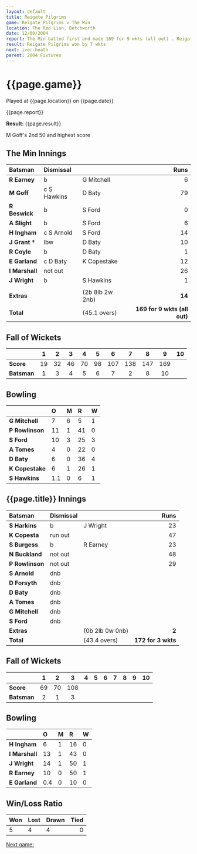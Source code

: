 ```yaml
---
layout: default
title: Reigate Pilgrims
game: Reigate Pilgrims v The Min
location: The Red Lion, Betchworth
date: 12/09/2004
report: The Min batted first and made 169 for 9 wkts (all out) . Reigate Pilgrims replied with 172 for 3 wkts
result: Reigate Pilgrims won by 7 wkts
next: iver-heath
parent: 2004 Fixtures
---
```


# {{page.game}}

Played at {{page.location}} on {{page.date}}

{{page.report}}

**Result:** {{page.result}}

M Goff's 2nd 50 and highest score

## The Min Innings

| Batsman | Dismissal |  | Runs |
|:---|:---|---|---:|
| **R Earney** | b | G Mitchell | 6 |
| **M Goff** | c S Hawkins | D Baty | 79 |
| **R Beswick** | b | S Ford | 0 |
| **A Slight** | b | S Ford | 6 |
| **H Ingham** | c S Arnold | S Ford | 14 |
| **J Grant &#8224;** | lbw | D Baty | 10 |
| **R Coyle** | b | D Baty | 1 |
| **E Garland** | c D Baty | K Copestake | 12 |
| **I Marshall** | not out |  | 26 |
| **J Wright** | b | S Hawkins | 1 |
|  |  |  |  |
| **Extras** | | (2b 8lb 2w 2nb) | **14** |
| **Total** | | (45.1 overs) | **169 for 9 wkts (all out)** |

## Fall of Wickets

| | 1 | 2 | 3 | 4 | 5 | 6 | 7 | 8 | 9 | 10 |
|---|:---:|:---:|:---:|:---:|:---:|:---:|:---:|:---:|:---:|:---:|
| **Score** | 19 | 32 | 46 | 70 | 98 | 107 | 138 | 147 | 169 |  |
| **Batsman** | 1 | 3 | 4 | 5 | 6 | 7 | 2 | 8 | 10 |  |

## Bowling

| | O | M | R | W |
|---|:---|:---|:---|:---|
| **G Mitchell** | 7 | 6 | 5 | 1 |
| **P Rowlinson** | 11 | 1 | 41 | 0 |
| **S Ford** | 10 | 3 | 25 | 3 |
| **A Tomes** | 4 | 0 | 22 | 0 |
| **D Baty** | 6 | 0 | 36 | 4 |
| **K Copestake** | 6 | 1 | 26 | 1 |
| **S Hawkins** | 1.1 | 0 | 6 | 1 |

## {{page.title}} Innings

| Batsman | Dismissal |  | Runs |
|:---|:---|---|---:|
| **S Harkins** | b | J Wright | 23 |
| **K Copesta** | run out |  | 47 |
| **S Burgess** | b | R Earney | 23 |
| **N Buckland** | not out |  | 48 |
| **P Rowlinson** | not out |  | 29 |
| **S Arnold** | dnb |  |  |
| **D Forsyth** | dnb |  |  |
| **D Baty** | dnb |  |  |
| **A Tomes** | dnb |  |  |
| **G Mitchell** | dnb |  |  |
| **S Ford** | dnb |  |  |
| **Extras** | | (0b 2lb 0w 0nb) | **2** |
| **Total** | | (43.4 overs) | **172 for 3 wkts** |

## Fall of Wickets

| | 1 | 2 | 3 | 4 | 5 | 6 | 7 | 8 | 9 | 10 |
|---|:---:|:---:|:---:|:---:|:---:|:---:|:---:|:---:|:---:|:---:|
| **Score** | 69 | 70 | 108 |  |  |  |  |  |  |  |
| **Batsman** | 2 | 1 | 3 |  |  |  |  |  |  |  |

## Bowling

| | O | M | R | W |
|---|:---|:---|:---|:---|
| **H Ingham** | 6 | 1 | 16 | 0 |
| **I Marshall** | 13 | 1 | 43 | 0 |
| **J Wright** | 14 | 1 | 50 | 1 |
| **R Earney** | 10 | 0 | 50 | 1 |
| **E Garland** | 0.4 | 0 | 10 | 0 |

## Win/Loss Ratio

| Won | Lost | Drawn | Tied |
|:---|:---|:---|---:|
| 5 | 4 | 4 | 0 |

[Next game:]({{page.next}})